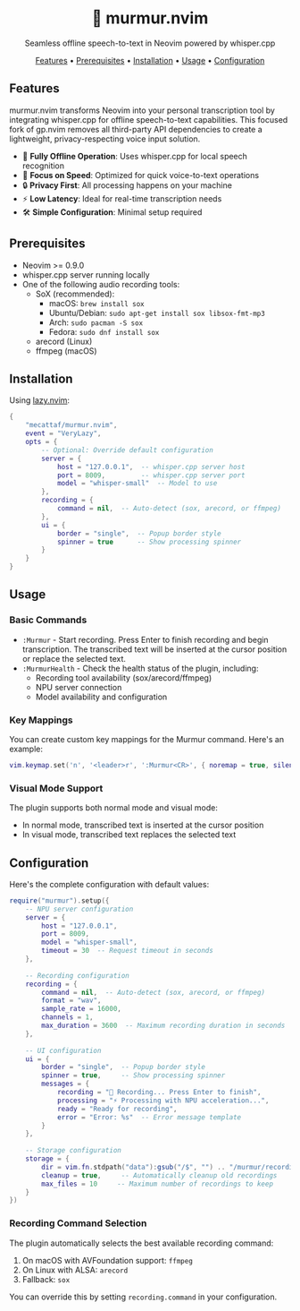 <div align="center">

# 🎤 murmur.nvim

Seamless offline speech-to-text in Neovim powered by whisper.cpp

[Features](#features) • [Prerequisites](#prerequisites) • [Installation](#installation) • [Usage](#usage) • [Configuration](#configuration)

</div>

## Features

murmur.nvim transforms Neovim into your personal transcription tool by integrating whisper.cpp for offline speech-to-text capabilities. This focused fork of gp.nvim removes all third-party API dependencies to create a lightweight, privacy-respecting voice input solution.

- 🚀 **Fully Offline Operation**: Uses whisper.cpp for local speech recognition
- 🎯 **Focus on Speed**: Optimized for quick voice-to-text operations
- 🔒 **Privacy First**: All processing happens on your machine
- ⚡ **Low Latency**: Ideal for real-time transcription needs
- 🛠 **Simple Configuration**: Minimal setup required

## Prerequisites

- Neovim >= 0.9.0
- whisper.cpp server running locally
- One of the following audio recording tools:
  - SoX (recommended):
    - macOS: `brew install sox`
    - Ubuntu/Debian: `sudo apt-get install sox libsox-fmt-mp3`
    - Arch: `sudo pacman -S sox`
    - Fedora: `sudo dnf install sox`
  - arecord (Linux)
  - ffmpeg (macOS)

## Installation

Using [lazy.nvim](https://github.com/folke/lazy.nvim):

```lua
{
    "mecattaf/murmur.nvim",
    event = "VeryLazy",
    opts = {
        -- Optional: Override default configuration
        server = {
            host = "127.0.0.1",  -- whisper.cpp server host
            port = 8009,         -- whisper.cpp server port
            model = "whisper-small"  -- Model to use
        },
        recording = {
            command = nil,  -- Auto-detect (sox, arecord, or ffmpeg)
        },
        ui = {
            border = "single",  -- Popup border style
            spinner = true      -- Show processing spinner
        }
    }
}
```

## Usage

### Basic Commands

- `:Murmur` - Start recording. Press Enter to finish recording and begin transcription. The transcribed text will be inserted at the cursor position or replace the selected text.
- `:MurmurHealth` - Check the health status of the plugin, including:
  - Recording tool availability (sox/arecord/ffmpeg)
  - NPU server connection
  - Model availability and configuration

### Key Mappings

You can create custom key mappings for the Murmur command. Here's an example:

```lua
vim.keymap.set('n', '<leader>r', ':Murmur<CR>', { noremap = true, silent = true })
```

### Visual Mode Support

The plugin supports both normal mode and visual mode:
- In normal mode, transcribed text is inserted at the cursor position
- In visual mode, transcribed text replaces the selected text

## Configuration

Here's the complete configuration with default values:

```lua
require("murmur").setup({
    -- NPU server configuration
    server = {
        host = "127.0.0.1",
        port = 8009,
        model = "whisper-small",
        timeout = 30  -- Request timeout in seconds
    },
    
    -- Recording configuration
    recording = {
        command = nil,  -- Auto-detect (sox, arecord, or ffmpeg)
        format = "wav",
        sample_rate = 16000,
        channels = 1,
        max_duration = 3600  -- Maximum recording duration in seconds
    },
    
    -- UI configuration
    ui = {
        border = "single",  -- Popup border style
        spinner = true,     -- Show processing spinner
        messages = {
            recording = "🎤 Recording... Press Enter to finish",
            processing = "⚡ Processing with NPU acceleration...",
            ready = "Ready for recording",
            error = "Error: %s"  -- Error message template
        }
    },
    
    -- Storage configuration
    storage = {
        dir = vim.fn.stdpath("data"):gsub("/$", "") .. "/murmur/recordings",
        cleanup = true,     -- Automatically cleanup old recordings
        max_files = 10     -- Maximum number of recordings to keep
    }
})
```

### Recording Command Selection

The plugin automatically selects the best available recording command:
1. On macOS with AVFoundation support: `ffmpeg`
2. On Linux with ALSA: `arecord`
3. Fallback: `sox`

You can override this by setting `recording.command` in your configuration.
